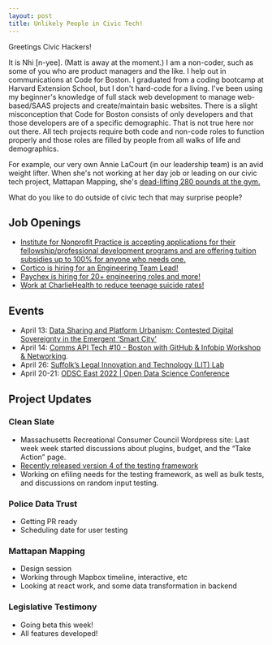 ```yaml
---
layout: post
title: Unlikely People in Civic Tech!
---
```

Greetings Civic Hackers!

It is Nhi [n-yee]. (Matt is away at the moment.) I am a non-coder, such as some of you who are product managers and the like. I help out in communications at Code for Boston.
I graduated from a coding bootcamp at Harvard Extension School, but I don't hard-code for a living. I've been using my beginner's knowledge of full stack web development to manage web-based/SAAS projects and create/maintain basic websites.
There is a slight misconception that Code for Boston consists of only developers and that those developers are of a specific demographic. That is not true here nor out there.
All tech projects require both code and non-code roles to function properly and those roles are filled by people from all walks of life and demographics.

For example, our very own Annie LaCourt (in our leadership team) is an avid weight lifter. When she's not working at her day job or leading on our civic tech project, Mattapan Mapping, she's [dead-lifting 280 pounds at the gym.](https://media.giphy.com/media/7wrO5zq0GDSWVk1yOi/giphy.gif)

What do you like to do outside of civic tech that may surprise people?

## Job Openings
- [Institute for Nonprofit Practice is accepting applications for their fellowship/professional development programs and are offering tuition subsidies up to 100% for anyone who needs one.](https://www.nonprofitpractice.org/applications/)
- [Cortico is hiring for an Engineering Team Lead!](https://cortico.ai/careers/engineering-team-lead/)
- [Paychex is hiring for 20+ engineering roles and more!](https://paychex.recsolu.com/jobs/1d3Pou9DFEfssqacT7l9Rw)
- [Work at CharlieHealth to reduce teenage suicide rates!](https://www.charliehealth.com/)

## Events
- April 13: [Data Sharing and Platform Urbanism: Contested Digital Sovereignty in the Emergent ‘Smart City’](https://www.eventbrite.com/e/comms-api-tech-10-boston-with-github-infobip-workshop-networking-tickets-311785527907)
- April 14: [Comms API Tech #10 - Boston with GitHub & Infobip Workshop & Networking](https://www.eventbrite.com/e/comms-api-tech-10-boston-with-github-infobip-workshop-networking-tickets-311785527907).
- April 26: [Suffolk’s Legal Innovation and Technology (LIT) Lab](https://suffolklitlab.org/events/lookahead/)
- April 20-21: [ODSC East 2022 | Open Data Science Conference](https://odsc.com/boston/#register)

## Project Updates

### Clean Slate
- Massachusetts Recreational Consumer Council  Wordpress site: Last week week started discussions about plugins, budget, and the “Take Action” page.
- [Recently released version 4 of the testing framework](https://suffolklitlab.org/docassemble-AssemblyLine-documentation/docs/automated_integrated_testing/)
- Working on efiling needs for the testing framework, as well as bulk tests, and discussions on random input testing.

### Police Data Trust
- Getting PR ready
- Scheduling date for user testing

### Mattapan Mapping
- Design session
- Working through Mapbox timeline, interactive, etc
- Looking at react work, and some data transformation in backend

### Legislative Testimony
- Going beta this week!
- All features developed!
